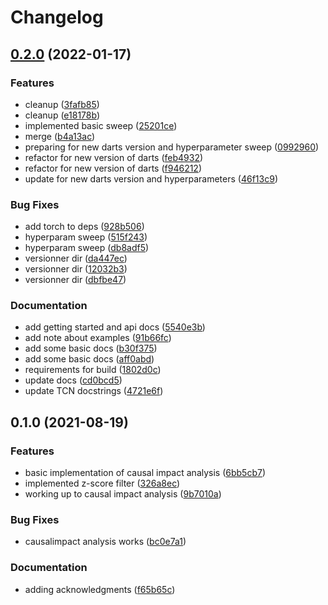 # Changelog

## [0.2.0](https://www.github.com/kjappelbaum/pyprocessta/compare/v0.1.0...v0.2.0) (2022-01-17)


### Features

* cleanup ([3fafb85](https://www.github.com/kjappelbaum/pyprocessta/commit/3fafb85a926ec09b89589ff4b6b39261447a3801))
* cleanup ([e18178b](https://www.github.com/kjappelbaum/pyprocessta/commit/e18178b04cb65e7487aa66e2b4ae2b0e209e0af1))
* implemented basic sweep ([25201ce](https://www.github.com/kjappelbaum/pyprocessta/commit/25201ce7f2cccb48bbd150ee7c189735e46c5c2c))
* merge ([b4a13ac](https://www.github.com/kjappelbaum/pyprocessta/commit/b4a13ac93e74dc4e8fd8e81b57e3fd843579777e))
* preparing for new darts version and hyperparameter sweep ([0992960](https://www.github.com/kjappelbaum/pyprocessta/commit/099296035649c714cbb64e89646444e6c8547b72))
* refactor for new version of darts ([feb4932](https://www.github.com/kjappelbaum/pyprocessta/commit/feb493299529cb328cf11003517dab942ac9b88d))
* refactor for new version of darts ([f946212](https://www.github.com/kjappelbaum/pyprocessta/commit/f946212645f1ddd488190edcd3227ba196139abf))
* update for new darts version and hyperparameters ([46f13c9](https://www.github.com/kjappelbaum/pyprocessta/commit/46f13c9569e20112081fc1c98988ee8eccbd5f18))


### Bug Fixes

* add torch to deps ([928b506](https://www.github.com/kjappelbaum/pyprocessta/commit/928b506135d458caffc9f4bf3d58e49a26503bf1))
* hyperparam sweep ([515f243](https://www.github.com/kjappelbaum/pyprocessta/commit/515f2438c46d177c0e29e8fb7ba3d365b9807976))
* hyperparam sweep ([db8adf5](https://www.github.com/kjappelbaum/pyprocessta/commit/db8adf53dbca59a42c0619c7301c05459dc12aa0))
* versionner dir ([da447ec](https://www.github.com/kjappelbaum/pyprocessta/commit/da447ec3ac5d9d83a028be8b660ebdd5f62ab9f8))
* versionner dir ([12032b3](https://www.github.com/kjappelbaum/pyprocessta/commit/12032b356cdbeb4a35844327ffcb1d3337133a03))
* versionner dir ([dbfbe47](https://www.github.com/kjappelbaum/pyprocessta/commit/dbfbe47c0a5dce78b644f32145a554c9b985ad8c))


### Documentation

* add getting started and api docs ([5540e3b](https://www.github.com/kjappelbaum/pyprocessta/commit/5540e3b6b6fcf8af6663bcc4df83f279e04397ff))
* add note about examples ([91b66fc](https://www.github.com/kjappelbaum/pyprocessta/commit/91b66fcd9c913b1b0874c6c8987d9eeb9fa560c8))
* add some basic docs ([b30f375](https://www.github.com/kjappelbaum/pyprocessta/commit/b30f375ed240f3c207d9061ea9a3977fb4a7a636))
* add some basic docs ([aff0abd](https://www.github.com/kjappelbaum/pyprocessta/commit/aff0abda5b12043887084d432326b9af1d280b7e))
* requirements for build ([1802d0c](https://www.github.com/kjappelbaum/pyprocessta/commit/1802d0c095b676a68f98d5e231b896f88746eb27))
* update docs ([cd0bcd5](https://www.github.com/kjappelbaum/pyprocessta/commit/cd0bcd5496adf81e0dd20ee0829113cd0607bb04))
* update TCN docstrings ([4721e6f](https://www.github.com/kjappelbaum/pyprocessta/commit/4721e6f8fe817871efd15de3e6d6f4700aaa222f))

## 0.1.0 (2021-08-19)


### Features

* basic implementation of causal impact analysis ([6bb5cb7](https://www.github.com/kjappelbaum/pyprocessta/commit/6bb5cb7b0d2e2d61c97179e61beaf840335aec51))
* implemented z-score filter ([326a8ec](https://www.github.com/kjappelbaum/pyprocessta/commit/326a8ec7ccae6e58a155d4945b3c105c10f816db))
* working up to causal impact analysis ([9b7010a](https://www.github.com/kjappelbaum/pyprocessta/commit/9b7010a2b2cc4733ca5147f34a837a3de40ef3b3))


### Bug Fixes

* causalimpact analysis works ([bc0e7a1](https://www.github.com/kjappelbaum/pyprocessta/commit/bc0e7a1832c585c05fd29f7355abe0c4637c3b16))


### Documentation

* adding acknowledgments ([f65b65c](https://www.github.com/kjappelbaum/pyprocessta/commit/f65b65c0d1527ab6d34ec15b151a642c1c2c6987))
